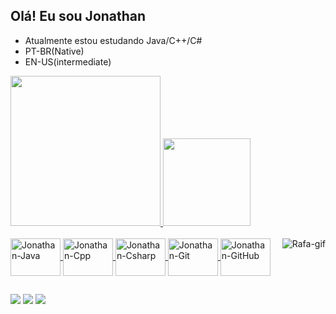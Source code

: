 ## Olá! Eu sou Jonathan

- Atualmente estou estudando Java/C++/C# 
- PT-BR(Native)
- EN-US(intermediate)

<div>
  <a href="https://github.com/JonathanSM-dev/">
  <img height="240em" src="https://github-readme-stats.vercel.app/api?username=JonathanSM-dev&show_icons=true&theme=github_dark&include_all_commits=true&count_private=true"/>
  <img height="140em" src="https://github-readme-stats.vercel.app/api/top-langs/?username=JonathanSM-dev&layout=compact&langs_count=16&theme=github_dark"/>
</div>
  
<div style="display: inline_block"><br>
  <img align="center" alt="Jonathan-Java" height="60" width="80" src="https://cdn.jsdelivr.net/gh/devicons/devicon/icons/java/java-original-wordmark.svg">
  <img align="center" alt="Jonathan-Cpp" height="60" width="80" src="https://cdn.jsdelivr.net/gh/devicons/devicon/icons/cplusplus/cplusplus-original.svg">
  <img align="center" alt="Jonathan-Csharp" height="60" width="80" src="https://cdn.jsdelivr.net/gh/devicons/devicon/icons/csharp/csharp-original.svg">
  <img align="center" alt="Jonathan-Git" height="60" width="80" src="https://cdn.jsdelivr.net/gh/devicons/devicon/icons/git/git-plain-wordmark.svg">
  <img align="center" alt="Jonathan-GitHub" height="60" width="80" src="https://cdn.jsdelivr.net/gh/devicons/devicon/icons/github/github-original-wordmark.svg">
  <img align="right" alt="Rafa-gif" src="https://cdn.discordapp.com/attachments/795358919417397249/825430589581688872/hi.gif">
</div>
  
##
  
<div>

  <a href="https://instagram.com/qrqjonathan" target="_blank"><img src="https://img.shields.io/badge/-Instagram-%23E4405F?style=for-the-badge&logo=instagram&logoColor=white" target="_blank"></a>
  <a href = "mailto:jonathansilva.ans+contatogithub@gmail.com"><img src="https://img.shields.io/badge/Gmail-D14836?style=for-the-badge&logo=gmail&logoColor=white" target="_blank"></a>
  <a href="https://www.linkedin.com/in/jonathan-silva-machado-43a725202/" target="_blank"><img src="https://img.shields.io/badge/-LinkedIn-%230077B5?style=for-the-badge&logo=linkedin&logoColor=white" target="_blank"></a>   
</div>


